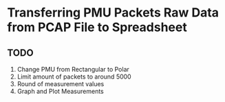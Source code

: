 # Transferring PMU Packets Raw Data from PCAP File to Spreadsheet

## TODO

1. Change PMU from Rectangular to Polar
2. Limit amount of packets to around 5000
3. Round of measurement values
4. Graph and Plot Measurements
